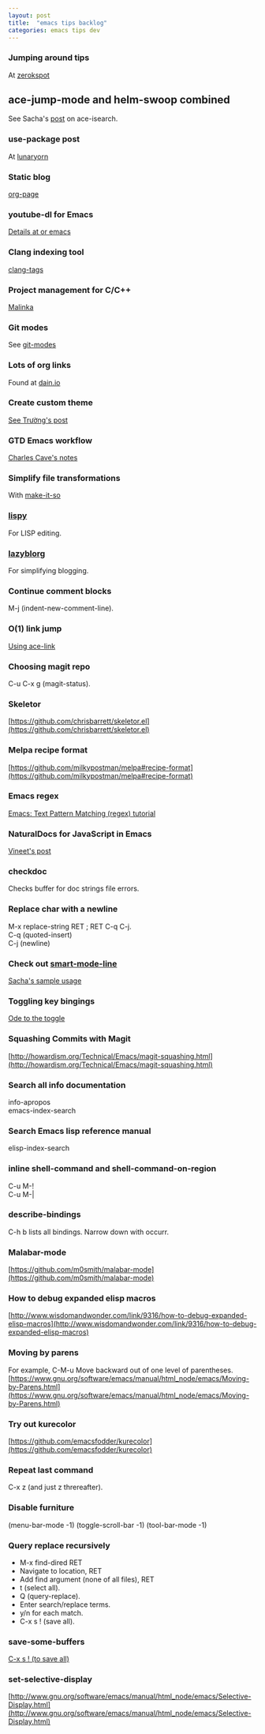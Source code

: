 ```yaml
---
layout: post
title:  "emacs tips backlog"
categories: emacs tips dev
---
```

### Jumping around tips
At [zerokspot](http://zerokspot.com/weblog/2015/01/07/jumping-around-in-emacs/)

## ace-jump-mode and helm-swoop combined
See Sacha's [post](http://sachachua.com/blog/2015/01/emacs-kaizen-ace-isearch-combines-ace-jump-mode-helm-swoop/) on ace-isearch.

### use-package post
At [lunaryorn](http://www.lunaryorn.com/2015/01/06/my-emacs-configuration-with-use-package.html)

### Static blog
[org-page](https://github.com/kelvinh/org-page)

### youtube-dl for Emacs
[Details at or emacs](http://oremacs.com/2015/01/05/youtube-dl/)

### Clang indexing tool
[clang-tags](http://ffevotte.github.io/clang-tags/)

### Project management for C/C++
[Malinka](https://github.com/LefterisJP/malinka)

### Git modes
See [git-modes](https://github.com/magit/git-modes)

### Lots of org links
Found at [dain.io](http://dain.io/blog/2014/12/31/why-should-developers-and-managers-use-emacs/)

### Create custom theme
[See Trường's post](http://truongtx.me/2013/03/31/color-theming-in-emacs-24/)

### GTD Emacs workflow
[Charles Cave's notes](http://members.optusnet.com.au/~charles57/GTD/gtd_workflow.html)

### Simplify file transformations
With [make-it-so](https://github.com/abo-abo/make-it-so)

### [lispy](https://github.com/abo-abo/lispy)
For LISP editing.

### [lazyblorg](https://github.com/novoid/lazyblorg)
For simplifying blogging.

### Continue comment blocks
M-j (indent-new-comment-line).

### O(1) link jump
[Using ace-link](http://melpa.org/?utm_source=dlvr.it&utm_medium=twitter#/ace-link)

### Choosing magit repo
C-u C-x g (magit-status).

### Skeletor
[https://github.com/chrisbarrett/skeletor.el](https://github.com/chrisbarrett/skeletor.el)

### Melpa recipe format
[https://github.com/milkypostman/melpa#recipe-format](https://github.com/milkypostman/melpa#recipe-format)

### Emacs regex
[Emacs: Text Pattern Matching (regex) tutorial](http://ergoemacs.org/emacs/emacs_regex.html)

### NaturalDocs for JavaScript in Emacs
[Vineet's post](http://naiquevin.github.io/naturaldocs-for-javascript-in-emacs.html)

### checkdoc
Checks buffer for doc strings file errors.

### Replace char with a newline
M-x replace-string RET ; RET C-q C-j.  
C-q (quoted-insert)  
C-j (newline)  

### Check out [smart-mode-line](https://github.com/Bruce-Connor/smart-mode-line)
[Sacha's sample usage](http://pages.sachachua.com/.emacs.d/Sacha.html)

### Toggling key bingings
[Ode to the toggle](http://oremacs.com/2014/12/25/ode-to-toggle/)

### Squashing Commits with Magit
[http://howardism.org/Technical/Emacs/magit-squashing.html](http://howardism.org/Technical/Emacs/magit-squashing.html)

### Search all info documentation
info-apropos  
emacs-index-search  

### Search Emacs lisp reference manual
elisp-index-search

### inline shell-command and shell-command-on-region
C-u M-!  
C-u M-|  

### describe-bindings
C-h b lists all bindings. Narrow down with occurr.

### Malabar-mode
[https://github.com/m0smith/malabar-mode](https://github.com/m0smith/malabar-mode)

### How to debug expanded elisp macros
[http://www.wisdomandwonder.com/link/9316/how-to-debug-expanded-elisp-macros](http://www.wisdomandwonder.com/link/9316/how-to-debug-expanded-elisp-macros)

### Moving by parens
For example, C-M-u Move backward out of one level of parentheses.
[https://www.gnu.org/software/emacs/manual/html_node/emacs/Moving-by-Parens.html](https://www.gnu.org/software/emacs/manual/html_node/emacs/Moving-by-Parens.html)

### Try out kurecolor
[https://github.com/emacsfodder/kurecolor](https://github.com/emacsfodder/kurecolor)

### Repeat last command
C-x z (and just z threreafter).

### Disable furniture
(menu-bar-mode -1)
(toggle-scroll-bar -1)
(tool-bar-mode -1)

### Query replace recursively  

* M-x find-dired RET
* Navigate to location, RET
* Add find argument (none of all files), RET
* t (select all).
* Q (query-replace).
* Enter search/replace terms.
* y/n for each match.
* C-x s ! (save all).  
  
  

### save-some-buffers
[C-x s ! (to save all)](http://www.gnu.org/software/emacs/manual/html_node/emacs/Save-Commands.html)

### set-selective-display
[http://www.gnu.org/software/emacs/manual/html_node/emacs/Selective-Display.html](http://www.gnu.org/software/emacs/manual/html_node/emacs/Selective-Display.html)
